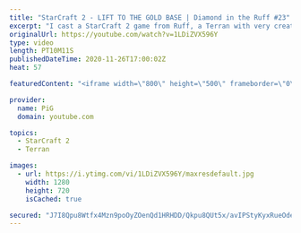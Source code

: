 ```yaml
---
title: "StarCraft 2 - LIFT TO THE GOLD BASE | Diamond in the Ruff #23"
excerpt: "I cast a StarCraft 2 game from Ruff, a Terran with very creative gameplay. What will he pull out of the hat against his Zerg opponent?  Check out all episodes of 💎 Diamond in the Ruff: https://www.youtube.com/playlist?list=PLFUDU8AOevUfdEq20wYq8Sm9z3sc1yn0l Follow Ruff: https://www.twitch.tv/ruff13"
originalUrl: https://youtube.com/watch?v=1LDiZVX596Y
type: video
length: PT10M11S
publishedDateTime: 2020-11-26T17:00:02Z
heat: 57

featuredContent: "<iframe width=\"800\" height=\"500\" frameborder=\"0\" src=\"https://www.youtube.com/embed/1LDiZVX596Y\" allow=\"accelerometer; autoplay; encrypted-media; gyroscope; picture-in-picture\" allowfullscreen></iframe>"

provider:
  name: PiG
  domain: youtube.com

topics:
  - StarCraft 2
  - Terran

images:
  - url: https://i.ytimg.com/vi/1LDiZVX596Y/maxresdefault.jpg
    width: 1280
    height: 720
    isCached: true

secured: "J7I8Qpu8Wtfx4Mzn9poOyZOenQd1HRHDD/Qkpu8QUt5x/avIPStyKyxRueOde1mjaDzX6bKAA4HWiRwcL0qboIJOg1Ncz3iBpFF9Sh7Eg3Gee5aFJ1lG1u3AURtP7ma5QZi8zw+BxRS0GGau220y0l0OYKj1Z2YeViyO2nKzLiaxdmbxNj7duf0zY/cWzcl/fPTT/sNDWuurokhynGnlis4bIim80PpR3zFEyl6mGm6qT4vGHkawFKGhryc/4s81ZuRcCsxq8eG9FZ0MJXc8gP7XWLsXgt/oIymBubssw4A//yFVWsSRfwgUVyhwBs+n4NcIkyW+EoZTW5kLHV32cTIoB5gYLaEAvpqt14sGFPWTDUy2s9VrWnwXJtEsPXCIUvASLHeoGu2RFTKtQS5CtvpWe3r4blqLLBFqg6kfiQ4=;WOEv/Kv4nxBKsGR76lVPeA=="
---
```


